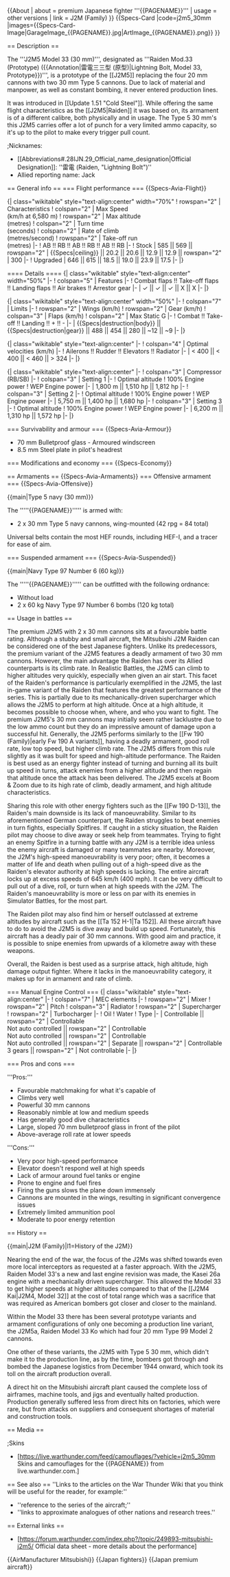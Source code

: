 {{About
| about = premium Japanese fighter '''{{PAGENAME}}'''
| usage = other versions
| link = J2M (Family)
}}
{{Specs-Card
|code=j2m5_30mm
|images={{Specs-Card-Image|GarageImage_{{PAGENAME}}.jpg|ArtImage_{{PAGENAME}}.png}}
}}

== Description ==
<!-- ''In the description, the first part should be about the history of and the creation and combat usage of the aircraft, as well as its key features. In the second part, tell the reader about the aircraft in the game. Insert a screenshot of the vehicle, so that if the novice player does not remember the vehicle by name, he will immediately understand what kind of vehicle the article is talking about.'' -->
The '''J2M5 Model 33 (30 mm)''', designated as '''Raiden Mod.33 (Prototype) ({{Annotation|雷電三三型 (原型)|Lightning Bolt, Model 33, Prototype}})''', is a prototype of the [[J2M5]] replacing the four 20 mm cannons with two 30 mm Type 5 cannons. Due to lack of material and manpower, as well as constant bombing, it never entered production lines.

It was introduced in [[Update 1.51 "Cold Steel"]]. While offering the same flight characteristics as the [[J2M5|Raiden]] it was based on, its armament is of a different calibre, both physically and in usage. The Type 5 30 mm's this J2M5 carries offer a lot of punch for a very limited ammo capacity, so it's up to the pilot to make every trigger pull count.

;Nicknames:
* [[Abbreviations#.28IJN.29_Official_name_designation|Official Designation]]: ''雷電 (Raiden, "Lightning Bolt")''
* Allied reporting name: Jack

== General info ==
=== Flight performance ===
{{Specs-Avia-Flight}}
<!-- ''Describe how the aircraft behaves in the air. Speed, manoeuvrability, acceleration and allowable loads - these are the most important characteristics of the vehicle.'' -->

{| class="wikitable" style="text-align:center" width="70%"
! rowspan="2" | Characteristics
! colspan="2" | Max Speed<br>(km/h at 6,580 m)
! rowspan="2" | Max altitude<br>(metres)
! colspan="2" | Turn time<br>(seconds)
! colspan="2" | Rate of climb<br>(metres/second)
! rowspan="2" | Take-off run<br>(metres)
|-
! AB !! RB !! AB !! RB !! AB !! RB
|-
! Stock
| 585 || 569 || rowspan="2" | {{Specs|ceiling}} || 20.2 || 20.6 || 12.9 || 12.9 || rowspan="2" | 300
|-
! Upgraded
| 646 || 615 || 18.5 || 19.0 || 23.9 || 17.5
|-
|}

==== Details ====
{| class="wikitable" style="text-align:center" width="50%"
|-
! colspan="5" | Features
|-
! Combat flaps !! Take-off flaps !! Landing flaps !! Air brakes !! Arrestor gear
|-
| ✓ || ✓ || ✓ || X || X     <!-- ✓ -->
|-
|}

{| class="wikitable" style="text-align:center" width="50%"
|-
! colspan="7" | Limits
|-
! rowspan="2" | Wings (km/h)
! rowspan="2" | Gear (km/h)
! colspan="3" | Flaps (km/h)
! colspan="2" | Max Static G
|-
! Combat !! Take-off !! Landing !! + !! -
|-
| {{Specs|destruction|body}} || {{Specs|destruction|gear}} || 488 || 454 || 280 || ~12 || ~9
|-
|}

{| class="wikitable" style="text-align:center"
|-
! colspan="4" | Optimal velocities (km/h)
|-
! Ailerons !! Rudder !! Elevators !! Radiator
|-
| < 400 || < 400 || < 460 || > 324
|-
|}

{| class="wikitable" style="text-align:center"
|-
! colspan="3" | Compressor (RB/SB)
|-
! colspan="3" | Setting 1
|-
! Optimal altitude
! 100% Engine power
! WEP Engine power
|-
| 1,800 m || 1,510 hp || 1,812 hp
|-
! colspan="3" | Setting 2
|-
! Optimal altitude
! 100% Engine power
! WEP Engine power
|-
| 5,750 m || 1,400 hp || 1,680 hp
|-
! colspan="3" | Setting 3
|-
! Optimal altitude
! 100% Engine power
! WEP Engine power
|-
| 6,200 m || 1,310 hp || 1,572 hp
|-
|}

=== Survivability and armour ===
{{Specs-Avia-Armour}}
<!--''Examine the survivability of the aircraft. Note how vulnerable the structure is and how secure the pilot is, whether the fuel tanks are armoured, etc. Describe the armour, if there is any, and also mention the vulnerability of other critical aircraft systems.''-->

* 70 mm Bulletproof glass - Armoured windscreen
* 8.5 mm Steel plate in pilot's headrest

=== Modifications and economy ===
{{Specs-Economy}}

== Armaments ==
{{Specs-Avia-Armaments}}
=== Offensive armament ===
{{Specs-Avia-Offensive}}
<!-- ''Describe the offensive armament of the aircraft, if any. Describe how effective the cannons and machine guns are in a battle, and also what belts or drums are better to use. If there is no offensive weaponry, delete this subsection.'' -->
{{main|Type 5 navy (30 mm)}}

The '''''{{PAGENAME}}''''' is armed with:

* 2 x 30 mm Type 5 navy cannons, wing-mounted (42 rpg = 84 total)

Universal belts contain the most HEF rounds, including HEF-I, and a tracer for ease of aim.

=== Suspended armament ===
{{Specs-Avia-Suspended}}
<!-- ''Describe the aircraft's suspended armament: additional cannons under the wings, bombs, rockets and torpedoes. This section is especially important for bombers and attackers. If there is no suspended weaponry remove this subsection.'' -->
{{main|Navy Type 97 Number 6 (60 kg)}}

The '''''{{PAGENAME}}''''' can be outfitted with the following ordnance:

* Without load
* 2 x 60 kg Navy Type 97 Number 6 bombs (120 kg total)

== Usage in battles ==
<!-- ''Describe the tactics of playing in an aircraft, the features of using aircraft in a team and advice on tactics. Refrain from creating a "guide" - do not impose a single point of view, but instead, give the reader food for thought. Examine the most dangerous enemies and give recommendations on fighting them. If necessary, note the specifics of the game in different modes (AB, RB, SB).'' -->
The premium J2M5 with 2 x 30 mm cannons sits at a favourable battle rating. Although a stubby and small aircraft, the Mitsubishi J2M Raiden can be considered one of the best Japanese fighters. Unlike its predecessors, the premium variant of the J2M5 features a deadly armament of two 30 mm cannons. However, the main advantage the Raiden has over its Allied counterparts is its climb rate. In Realistic Battles, the J2M5 can climb to higher altitudes very quickly, especially when given an air start. This facet of the Raiden's performance is particularly exemplified in the J2M5, the last in-game variant of the Raiden that features the greatest performance of the series. This is partially due to its mechanically-driven supercharger which allows the J2M5 to perform at high altitude. Once at a high altitude, it becomes possible to choose when, where, and who you want to fight. The premium J2M5's 30 mm cannons may initially seem rather lacklustre due to the low ammo count but they do an impressive amount of damage upon a successful hit. Generally, the J2M5 performs similarly to the [[Fw 190 (Family)|early Fw 190 A variants]], having a deadly armament, good roll rate, low top speed, but higher climb rate. The J2M5 differs from this rule slightly as it was built for speed and high-altitude performance. The Raiden is best used as an energy fighter instead of turning and burning all its built up speed in turns, attack enemies from a higher altitude and then regain that altitude once the attack has been delivered. The J2M5 excels at Boom & Zoom due to its high rate of climb, deadly armament, and high altitude characteristics.

Sharing this role with other energy fighters such as the [[Fw 190 D-13]], the Raiden's main downside is its lack of manoeuvrability. Similar to its aforementioned German counterpart, the Raiden struggles to beat enemies in turn fights, especially Spitfires. If caught in a sticky situation, the Raiden pilot may choose to dive away or seek help from teammates. Trying to fight an enemy Spitfire in a turning battle with any J2M is a terrible idea unless the enemy aircraft is damaged or many teammates are nearby. Moreover, the J2M's high-speed manoeuvrability is very poor; often, it becomes a matter of life and death when pulling out of a high-speed dive as the Raiden's elevator authority at high speeds is lacking. The entire aircraft locks up at excess speeds of 645 km/h (400 mph). It can be very difficult to pull out of a dive, roll, or turn when at high speeds with the J2M. The Raiden's manoeuvrability is more or less on par with its enemies in Simulator Battles, for the most part.

The Raiden pilot may also find him or herself outclassed at extreme altitudes by aircraft such as the [[Ta 152 H-1|Ta 152]]. All these aircraft have to do to avoid the J2M5 is dive away and build up speed. Fortunately, this aircraft has a deadly pair of 30 mm cannons. With good aim and practice, it is possible to snipe enemies from upwards of a kilometre away with these weapons.

Overall, the Raiden is best used as a surprise attack, high altitude, high damage output fighter. Where it lacks in the manoeuvrability category, it makes up for in armament and rate of climb.

=== Manual Engine Control ===
{| class="wikitable" style="text-align:center"
|-
! colspan="7" | MEC elements
|-
! rowspan="2" | Mixer
! rowspan="2" | Pitch
! colspan="3" | Radiator
! rowspan="2" | Supercharger
! rowspan="2" | Turbocharger
|-
! Oil
! Water
! Type
|-
| Controllable || rowspan="2" | Controllable<br>Not auto controlled || rowspan="2" | Controllable<br>Not auto controlled || rowspan="2" | Controllable<br>Not auto controlled || rowspan="2" | Separate || rowspan="2" | Controllable<br>3 gears || rowspan="2" | Not controllable
|-
|}

=== Pros and cons ===
<!-- ''Summarise and briefly evaluate the vehicle in terms of its characteristics and combat effectiveness. Mark its pros and cons in the bulleted list. Try not to use more than 6 points for each of the characteristics. Avoid using categorical definitions such as "bad", "good" and the like - use substitutions with softer forms such as "inadequate" and "effective".'' -->

'''Pros:'''

* Favourable matchmaking for what it's capable of
* Climbs very well
* Powerful 30 mm cannons
* Reasonably nimble at low and medium speeds
* Has generally good dive characteristics
* Large, sloped 70 mm bulletproof glass in front of the pilot
* Above-average roll rate at lower speeds

'''Cons:'''

* Very poor high-speed performance
* Elevator doesn't respond well at high speeds
* Lack of armour around fuel tanks or engine
* Prone to engine and fuel fires
* Firing the guns slows the plane down immensely
* Cannons are mounted in the wings, resulting in significant convergence issues
* Extremely limited ammunition pool
* Moderate to poor energy retention

== History ==
<!-- ''Describe the history of the creation and combat usage of the aircraft in more detail than in the introduction. If the historical reference turns out to be too long, take it to a separate article, taking a link to the article about the vehicle and adding a block "/ History" (example: <nowiki>https://wiki.warthunder.com/(Vehicle-name)/History</nowiki>) and add a link to it here using the <code>main</code> template. Be sure to reference text and sources by using <code><nowiki><ref></ref></nowiki></code>, as well as adding them at the end of the article with <code><nowiki><references /></nowiki></code>. This section may also include the vehicle's dev blog entry (if applicable) and the in-game encyclopedia description (under <code><nowiki>=== In-game description ===</nowiki></code>, also if applicable).'' -->{{main|J2M (Family)|l1=History of the J2M}}
Nearing the end of the war, the focus of the J2Ms was shifted towards even more local interceptors as requested at a faster approach. With the J2M5, Raiden Model 33's a new and last engine revision was made, the Kasei 26a engine with a mechanically driven supercharger. This allowed the Model 33 to get higher speeds at higher altitudes compared to that of the [[J2M4 Kai|J2M4, Model 32]] at the cost of total range which was a sacrifice that was required as American bombers got closer and closer to the mainland.

Within the Model 33 there has been several prototype variants and armament configurations of only one becoming a production line variant, the J2M5a, Raiden Model 33 Ko which had four 20 mm Type 99 Model 2 cannons.

One other of these variants, the J2M5 with Type 5 30 mm, which didn't make it to the production line, as by the time, bombers got through and bombed the Japanese logistics from December 1944 onward, which took its toll on the aircraft production overall.

A direct hit on the Mitsubishi aircraft plant caused the complete loss of airframes, machine tools, and jigs and eventually halted production. Production generally suffered less from direct hits on factories, which were rare, but from attacks on suppliers and consequent shortages of material and construction tools.

== Media ==
<!-- ''Excellent additions to the article would be video guides, screenshots from the game, and photos.'' -->

;Skins
* [https://live.warthunder.com/feed/camouflages/?vehicle=j2m5_30mm Skins and camouflages for the {{PAGENAME}} from live.warthunder.com.]


== See also ==
''Links to the articles on the War Thunder Wiki that you think will be useful for the reader, for example:''
* ''reference to the series of the aircraft;''
* ''links to approximate analogues of other nations and research trees.''

== External links ==
<!--''Paste links to sources and external resources, such as:''
* ''topic on the official game forum;''
* ''other literature.''-->

* [https://forum.warthunder.com/index.php?/topic/249893-mitsubishi-j2m5/ Official data sheet - more details about the performance]

{{AirManufacturer Mitsubishi}}
{{Japan fighters}}
{{Japan premium aircraft}}